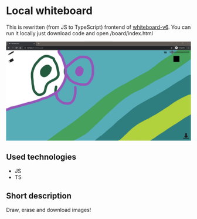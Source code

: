 # Local whiteboard

This is rewritten (from JS to TypeScript) frontend of [whiteboard-v6](https://github.com/Pawel-608/whiteboard-v6). You can run it locally just download code and open /board/index.html

![This is an board preview](board-preview.png)

## Used technologies

- JS
- TS

## Short description

Draw, erase and download images!
